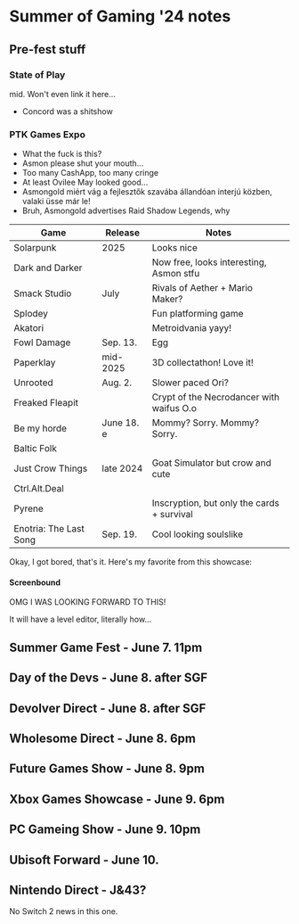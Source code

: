 # Summer of Gaming '24 notes

## Pre-fest stuff

### State of Play

mid. Won't even link it here...

- Concord was a shitshow

### PTK Games Expo

- What the fuck is this?
- Asmon please shut your mouth...
- Too many CashApp, too many cringe
- At least Ovilee May looked good...
- Asmongold miért vág a fejlesztők szavába állandóan interjú közben, valaki üsse már le!
- Bruh, Asmongold advertises Raid Shadow Legends, why

| Game                   | Release    | Notes                                      |
| ---------------------- | ---------- | ------------------------------------------ |
| Solarpunk              | 2025       | Looks nice                                 |
| Dark and Darker        |            | Now free, looks interesting, Asmon stfu    |
| Smack Studio           | July       | Rivals of Aether + Mario Maker?            |
| Splodey                |            | Fun platforming game                       |
| Akatori                |            | Metroidvania yayy!                         |
| Fowl Damage            | Sep. 13.   | Egg                                        |
| Paperklay              | mid-2025   | 3D collectathon! Love it!                  |
| Unrooted               | Aug. 2.    | Slower paced Ori?                          |
| Freaked Fleapit        |            | Crypt of the Necrodancer with waifus O.o   |
| Be my horde            | June 18. e | Mommy? Sorry. Mommy? Sorry.                |
| Baltic Folk            |            |                                            |
| Just Crow Things       | late 2024  | Goat Simulator but crow and cute           |
| Ctrl.Alt.Deal          |            |                                            |
| Pyrene                 |            | Inscryption, but only the cards + survival |
| Enotria: The Last Song | Sep. 19.   | Cool looking soulslike                     |

Okay, I got bored, that's it. Here's my favorite from this showcase:

#### Screenbound

OMG I WAS LOOKING FORWARD TO THIS!

It will have a level editor, literally how...

## Summer Game Fest - June 7. 11pm

## Day of the Devs - June 8. after SGF

## Devolver Direct - June 8. after SGF

## Wholesome Direct - June 8. 6pm

## Future Games Show - June 8. 9pm

## Xbox Games Showcase - June 9. 6pm

## PC Gameing Show - June 9. 10pm

## Ubisoft Forward - June 10.

## Nintendo Direct - J&43?

No Switch 2 news in this one.
